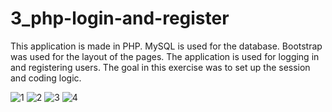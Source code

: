 # 3_php-login-and-register

This application is made in PHP. MySQL is used for the database. Bootstrap was used for the layout of the pages. 
The application is used for logging in and registering users. The goal in this exercise was to set up the session and coding logic.

![1](https://user-images.githubusercontent.com/56784702/201075381-eb1bcd23-610a-4ca6-9199-0188d04035ab.png)
![2](https://user-images.githubusercontent.com/56784702/201075386-c5f8b55a-0eb3-4a6e-8584-61fd5157c0dd.png)
![3](https://user-images.githubusercontent.com/56784702/201075391-0ad5fc97-b025-4000-97de-066473247c23.png)
![4](https://user-images.githubusercontent.com/56784702/201075395-08360871-345f-456a-b041-2d8060c8feb0.png)
